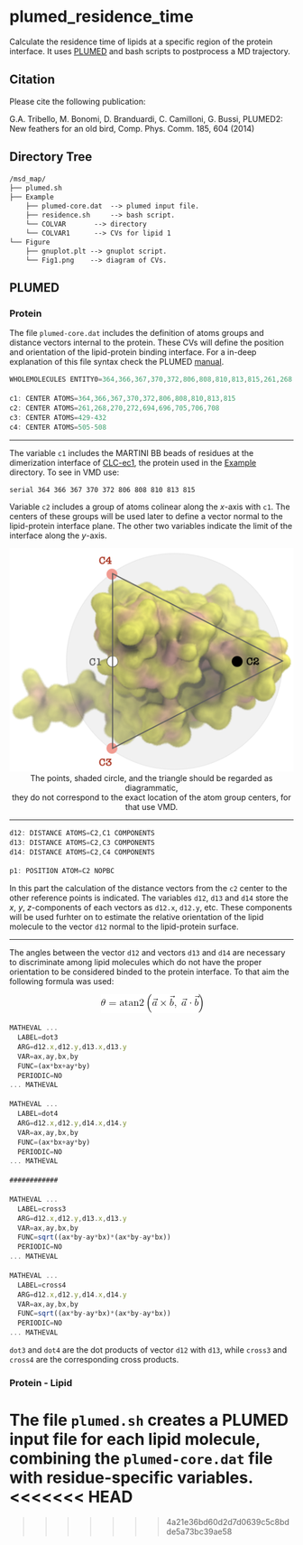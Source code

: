 # plumed_residence_time

Calculate the residence time of lipids at a specific region of the protein interface. It uses [PLUMED](https://plumed.github.io) and bash scripts to postprocess a MD trajectory.

## Citation

Please cite the following publication:

G.A. Tribello, M. Bonomi, D. Branduardi, C. Camilloni, G. Bussi, PLUMED2: New feathers for an old bird, Comp. Phys. Comm. 185, 604 (2014)

## Directory Tree

```
/msd_map/
├── plumed.sh
├── Example
    ├── plumed-core.dat  --> plumed input file.
    ├── residence.sh     --> bash script.
    └── COLVAR 		 --> directory
	└── COLVAR1      --> CVs for lipid 1
└── Figure
    ├── gnuplot.plt --> gnuplot script.
    └── Fig1.png    --> diagram of CVs.
```

## PLUMED

### Protein

The file `plumed-core.dat` includes the definition of atoms groups and distance vectors internal to the protein. These CVs will define the position and orientation of the lipid-protein binding interface.
For a in-deep explanation of this file syntax check the PLUMED [manual](https://plumed.github.io/doc-v2.4/user-doc/html/index.html).

```javascript
WHOLEMOLECULES ENTITY0=364,366,367,370,372,806,808,810,813,815,261,268,270,272,694,696,705,706,708,429-432,505-508

c1: CENTER ATOMS=364,366,367,370,372,806,808,810,813,815
c2: CENTER ATOMS=261,268,270,272,694,696,705,706,708
c3: CENTER ATOMS=429-432
c4: CENTER ATOMS=505-508
```
---

The variable `c1` includes the MARTINI BB beads of residues at the dimerization interface of [CLC-ec1](https://www.rcsb.org/structure/1OTS), the protein used in the [Example](./Example) directory. To see in VMD use:

	serial 364 366 367 370 372 806 808 810 813 815

Variable `c2` includes a group of atoms colinear along the *x*-axis with `c1`. The centers of these groups will be used later to define a vector normal to the lipid-protein interface plane. The other two variables indicate the limit of the interface along the *y*-axis. 

<p align="center">
	<img src='./Figure/Fig1.png' /><br />
	The points, shaded circle, and the triangle should be regarded as diagrammatic,<br /> 
	they do not correspond to the exact location of the atom group centers, for that use VMD.<br /> 
</p>
	
---

```javascript
d12: DISTANCE ATOMS=C2,C1 COMPONENTS
d13: DISTANCE ATOMS=C2,C3 COMPONENTS
d14: DISTANCE ATOMS=C2,C4 COMPONENTS

p1: POSITION ATOM=C2 NOPBC
```
In this part the calculation of the distance vectors from the `c2` center to the other reference points is indicated. The variables ```d12```, ```d13``` and ```d14``` store the *x*, *y*, *z*-components of each vectors as `d12.x`, `d12.y`, etc. These components will be used furhter on to estimate the relative orientation of the lipid molecule to the vector `d12` normal to the lipid-protein surface.

---

The angles between the vector `d12` and vectors `d13` and `d14` are necessary to discriminate among lipid molecules which do not have the proper orientation to be considered binded to the protein interface. To that aim the following formula was used:


<p align="center"><img src='./Figure/CodeEqn.gif' /></p>



```javascript
MATHEVAL ...
  LABEL=dot3
  ARG=d12.x,d12.y,d13.x,d13.y
  VAR=ax,ay,bx,by
  FUNC=(ax*bx+ay*by)
  PERIODIC=NO
... MATHEVAL

MATHEVAL ...
  LABEL=dot4
  ARG=d12.x,d12.y,d14.x,d14.y
  VAR=ax,ay,bx,by
  FUNC=(ax*bx+ay*by)
  PERIODIC=NO
... MATHEVAL

############

MATHEVAL ...
  LABEL=cross3
  ARG=d12.x,d12.y,d13.x,d13.y
  VAR=ax,ay,bx,by
  FUNC=sqrt((ax*by-ay*bx)*(ax*by-ay*bx))
  PERIODIC=NO
... MATHEVAL

MATHEVAL ...
  LABEL=cross4
  ARG=d12.x,d12.y,d14.x,d14.y
  VAR=ax,ay,bx,by
  FUNC=sqrt((ax*by-ay*bx)*(ax*by-ay*bx))
  PERIODIC=NO
... MATHEVAL
```

`dot3` and `dot4` are the dot products of vector `d12` with `d13`, while `cross3` and `cross4` are the corresponding cross products.

### Protein - Lipid

The file `plumed.sh` creates a PLUMED input file for each lipid molecule, combining the `plumed-core.dat` file with residue-specific variables.
<<<<<<< HEAD
=======


>>>>>>> 4a21e36bd60d2d7d0639c5c8bdde5a73bc39ae58
